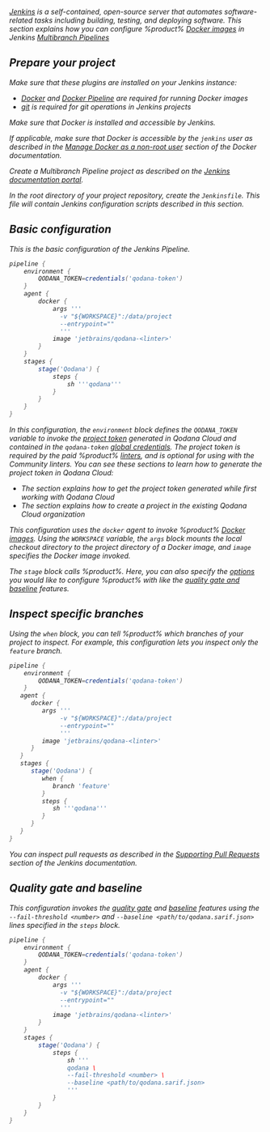 [//]: # (title: Jenkins)

<var name="JenkinsLink" value="https://www.jenkins.io/doc/book/pipeline/jenkinsfile/#using-environment-variables"/>
<var name="Multipipe" value="https://www.jenkins.io/doc/book/pipeline/multibranch/#branches-and-pull-requests"/>
<var name="MultipipeCreate" value="https://www.jenkins.io/doc/book/pipeline/multibranch/#creating-a-multibranch-pipeline"/>
<var name="Dockeraccess" value="https://docs.docker.com/engine/install/linux-postinstall/#manage-docker-as-a-non-root-user"/>
<var name="Dplugin" value="https://plugins.jenkins.io/docker-plugin/"/>
<var name="DPplugin" value="https://plugins.jenkins.io/docker-workflow/"/>
<var name="Gplugin" value="https://plugins.jenkins.io/git/"/>
<var name="JPullRequests" value="https://www.jenkins.io/doc/book/pipeline/multibranch/#supporting-pull-requests" />
<var name="JenkinsCred" value="https://www.jenkins.io/doc/book/using/using-credentials/#adding-new-global-credentials"/>

[Jenkins](https://www.jenkins.io/doc/) is a self-contained, open-source server that automates software-related tasks 
including building, testing, and deploying software. This section explains how you can configure %product%
[Docker images](docker-images.md) in Jenkins [Multibranch Pipelines](%Multipipe%)

## Prepare your project

Make sure that these plugins are installed on your Jenkins instance:

* [Docker](%Dplugin%) and [Docker Pipeline](%DPplugin%) are required for running Docker images
* [git](%Gplugin%) is required for git operations in Jenkins projects

Make sure that Docker is installed and accessible by Jenkins. 

If applicable, make sure that Docker is accessible by the `jenkins` user as described in the 
[Manage Docker as a non-root user](%Dockeraccess%) section of the Docker documentation.

Create a Multibranch Pipeline project as described on the [Jenkins documentation portal](%MultipipeCreate%).

In the root directory of your project repository, create the `Jenkinsfile`. This file will contain Jenkins 
configuration scripts described in this section. 

## Basic configuration

This is the basic configuration of the Jenkins Pipeline.

```groovy
pipeline {
    environment {
        QODANA_TOKEN=credentials('qodana-token')
    }
    agent {
        docker {
            args '''
              -v "${WORKSPACE}":/data/project
              --entrypoint=""
              '''
            image 'jetbrains/qodana-<linter>'
        }
    }
    stages {
        stage('Qodana') {
            steps {
                sh '''qodana'''
            }
        }
    }
}
```

In this configuration, the `environment` block defines the `QODANA_TOKEN` variable to invoke the
[project token](project-token.md) generated in Qodana Cloud and contained in 
the `qodana-token` [global credentials](%JenkinsCred%). The project token is required by the paid %product%
[linters](pricing.md#pricing-linters-licenses), and is optional for using with the Community linters. You can see these sections 
to learn how to generate the project token in Qodana Cloud:

* The [](cloud-onboarding.md) section explains how to get the project token generated while first working with Qodana Cloud
* The [](cloud-projects.topic#cloud-manage-projects) section explains how to create a project in the existing Qodana Cloud organization

This configuration uses the `docker` agent to invoke %product% [Docker images](docker-images.md). Using the 
`WORKSPACE` variable, the `args` block mounts the local checkout directory to the project directory of a Docker image, 
and `image` specifies the Docker image invoked.  

The `stage` block calls %product%. Here, you can also specify the [options](docker-image-configuration.topic) 
you would like to configure %product% with like the [quality gate and baseline](#Quality+gate+and+baseline) features.

## Inspect specific branches

Using the `when` block, you can tell %product% which branches of your project to inspect. For example, this configuration 
lets you inspect only the `feature` branch. 

```groovy
pipeline {
    environment {
        QODANA_TOKEN=credentials('qodana-token')
    }
   agent {
      docker {
         args '''
              -v "${WORKSPACE}":/data/project
              --entrypoint=""
              '''
         image 'jetbrains/qodana-<linter>'
      }
   }
   stages {
      stage('Qodana') {
         when {
            branch 'feature'
         }
         steps {
            sh '''qodana'''
         }
      }
   }    
}
```

You can inspect pull requests as described in the [Supporting Pull Requests](%JPullRequests%) section
of the Jenkins documentation.

## Quality gate and baseline

This configuration invokes the [quality gate](quality-gate.topic) and [baseline](baseline.topic) features using the 
`--fail-threshold <number>` and `--baseline <path/to/qodana.sarif.json>` lines specified in the `steps` block.

```groovy
pipeline {
    environment {
        QODANA_TOKEN=credentials('qodana-token')
    }
    agent {
        docker {
            args '''
              -v "${WORKSPACE}":/data/project
              --entrypoint=""
              '''
            image 'jetbrains/qodana-<linter>'
        }
    }
    stages {
        stage('Qodana') {
            steps {
                sh '''
                qodana \
                --fail-threshold <number> \
                --baseline <path/to/qodana.sarif.json>
                '''
            }
        }
    }
}
```
